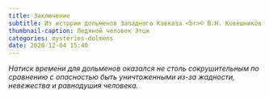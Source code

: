 ```yaml
---
title: Заключение
subtitle: Из истории дольменов Западного Кавказа <br>© В.Н. Ковешников
thumbnail-caption: Ледяной человек Этци
categories: mysteries-dolmens
date: 2020-12-04 15:40
---
```

_Натиск времени для дольменов оказался не столь сокрушительным по сравнению с опасностью быть уничтоженными из-за жадности, невежества и равнодушия человека._
